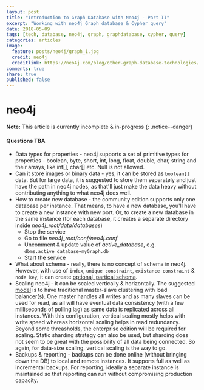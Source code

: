 ```yaml
---
layout: post
title: "Introduction to Graph Database with Neo4j - Part II"
excerpt: "Working with neo4j Graph database & Cypher query"
date: 2018-05-09
tags: [tech, database, neo4j, graph, graphdatabase, cypher, query]
categories: articles
image:
  feature: posts/neo4j/graph_1.jpg
  credit: neo4j
  creditlink: https://neo4j.com/blog/other-graph-database-technologies/
comments: true
share: true
published: false
---
```


# neo4j

**Note:** This article is currently incomplete & in-progress
{: .notice--danger}

#### Questions TBA

* Data types for properties - neo4j supports a set of primitive types for properties - boolean, byte, short, int, long, float, double, char, string and their arrays, like int[], char[] etc. Null is not allowed.
* Can it store images or binary data - yes, it can be stored as `boolean[]` data. But for large data, it is suggested to store them separately and just have the path in neo4j nodes, as that'll just make the data heavy without contributing anything to what neo4j does well.
* How to create new database - the community edition supports only one database per instance. That means, to have a new database, you'll have to create a new instance with new port. Or, to create a new database in the same instance (for each database, it creates a separate directory inside _neo4j_root/data/databases_)
  * Stop the service
  * Go to file _neo4j_root/conf/neo4j.conf_
  * Uncomment & update value of _active_database_, e.g. `dbms.active_database=myGraph.db`
  * Start the service
* What about schema - really, there is no concept of schema in neo4j. However, with use of `index`, `unique constraint`, `existance constraint` & `node key`, it can create [optional, partical schema](https://neo4j.com/docs/developer-manual/current/cypher/schema/).
* Scaling neo4j - it can be scaled vertically & horizontally. The suggested [model](https://neo4j.com/blog/graphs-to-production-at-scale/) is to have traditional master-slave clustering with load balancer(s). One master handles all writes and as many slaves can be used for read, as all will have eventual data consistency (with a few milliseconds of polling lag) as same data is replicated across all instances. With this configuration, vertical scaling mostly helps with write speed whereas horizontal scaling helps in read redundancy. Beyond some threasholds, the enterprise edition will be required for scaling. Static sharding strategy can also be used, but sharding does not seem to be great with the possibility of all data being connected. So again, for data-size scaling, vertical scaling is the way to go.
* Backups & reporting - backups can be done online (without bringing down the DB) to local and remote instances. It supports full as well as incremental backups. For reporting, ideally a separate instance is maintained so that reporting can run without compromising production capacity.